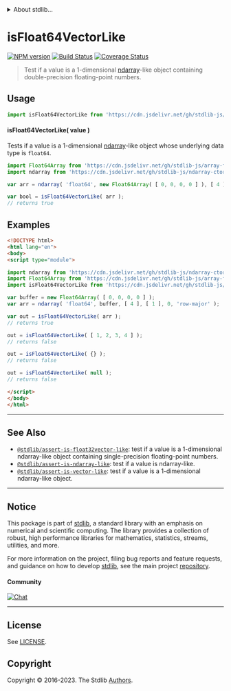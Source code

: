 <!--

@license Apache-2.0

Copyright (c) 2020 The Stdlib Authors.

Licensed under the Apache License, Version 2.0 (the "License");
you may not use this file except in compliance with the License.
You may obtain a copy of the License at

   http://www.apache.org/licenses/LICENSE-2.0

Unless required by applicable law or agreed to in writing, software
distributed under the License is distributed on an "AS IS" BASIS,
WITHOUT WARRANTIES OR CONDITIONS OF ANY KIND, either express or implied.
See the License for the specific language governing permissions and
limitations under the License.

-->


<details>
  <summary>
    About stdlib...
  </summary>
  <p>We believe in a future in which the web is a preferred environment for numerical computation. To help realize this future, we've built stdlib. stdlib is a standard library, with an emphasis on numerical and scientific computation, written in JavaScript (and C) for execution in browsers and in Node.js.</p>
  <p>The library is fully decomposable, being architected in such a way that you can swap out and mix and match APIs and functionality to cater to your exact preferences and use cases.</p>
  <p>When you use stdlib, you can be absolutely certain that you are using the most thorough, rigorous, well-written, studied, documented, tested, measured, and high-quality code out there.</p>
  <p>To join us in bringing numerical computing to the web, get started by checking us out on <a href="https://github.com/stdlib-js/stdlib">GitHub</a>, and please consider <a href="https://opencollective.com/stdlib">financially supporting stdlib</a>. We greatly appreciate your continued support!</p>
</details>

# isFloat64VectorLike

[![NPM version][npm-image]][npm-url] [![Build Status][test-image]][test-url] [![Coverage Status][coverage-image]][coverage-url] <!-- [![dependencies][dependencies-image]][dependencies-url] -->

> Test if a value is a 1-dimensional [ndarray][@stdlib/ndarray/ctor]-like object containing double-precision floating-point numbers.



<section class="usage">

## Usage

```javascript
import isFloat64VectorLike from 'https://cdn.jsdelivr.net/gh/stdlib-js/assert-is-float64vector-like@esm/index.mjs';
```

#### isFloat64VectorLike( value )

Tests if a value is a 1-dimensional [ndarray][@stdlib/ndarray/ctor]-like object whose underlying data type is `float64`.

```javascript
import Float64Array from 'https://cdn.jsdelivr.net/gh/stdlib-js/array-float64@esm/index.mjs';
import ndarray from 'https://cdn.jsdelivr.net/gh/stdlib-js/ndarray-ctor@esm/index.mjs';

var arr = ndarray( 'float64', new Float64Array( [ 0, 0, 0, 0 ] ), [ 4 ], [ 1 ], 0, 'row-major' );

var bool = isFloat64VectorLike( arr );
// returns true
```

</section>

<!-- /.usage -->

<section class="examples">

## Examples

<!-- eslint no-undef: "error" -->

```html
<!DOCTYPE html>
<html lang="en">
<body>
<script type="module">

import ndarray from 'https://cdn.jsdelivr.net/gh/stdlib-js/ndarray-ctor@esm/index.mjs';
import Float64Array from 'https://cdn.jsdelivr.net/gh/stdlib-js/array-float64@esm/index.mjs';
import isFloat64VectorLike from 'https://cdn.jsdelivr.net/gh/stdlib-js/assert-is-float64vector-like@esm/index.mjs';

var buffer = new Float64Array( [ 0, 0, 0, 0 ] );
var arr = ndarray( 'float64', buffer, [ 4 ], [ 1 ], 0, 'row-major' );

var out = isFloat64VectorLike( arr );
// returns true

out = isFloat64VectorLike( [ 1, 2, 3, 4 ] );
// returns false

out = isFloat64VectorLike( {} );
// returns false

out = isFloat64VectorLike( null );
// returns false

</script>
</body>
</html>
```

</section>

<!-- /.examples -->

<!-- Section for related `stdlib` packages. Do not manually edit this section, as it is automatically populated. -->

<section class="related">

* * *

## See Also

-   <span class="package-name">[`@stdlib/assert-is-float32vector-like`][@stdlib/assert/is-float32vector-like]</span><span class="delimiter">: </span><span class="description">test if a value is a 1-dimensional ndarray-like object containing single-precision floating-point numbers.</span>
-   <span class="package-name">[`@stdlib/assert-is-ndarray-like`][@stdlib/assert/is-ndarray-like]</span><span class="delimiter">: </span><span class="description">test if a value is ndarray-like.</span>
-   <span class="package-name">[`@stdlib/assert-is-vector-like`][@stdlib/assert/is-vector-like]</span><span class="delimiter">: </span><span class="description">test if a value is a 1-dimensional ndarray-like object.</span>

</section>

<!-- /.related -->

<!-- Section for all links. Make sure to keep an empty line after the `section` element and another before the `/section` close. -->


<section class="main-repo" >

* * *

## Notice

This package is part of [stdlib][stdlib], a standard library with an emphasis on numerical and scientific computing. The library provides a collection of robust, high performance libraries for mathematics, statistics, streams, utilities, and more.

For more information on the project, filing bug reports and feature requests, and guidance on how to develop [stdlib][stdlib], see the main project [repository][stdlib].

#### Community

[![Chat][chat-image]][chat-url]

---

## License

See [LICENSE][stdlib-license].


## Copyright

Copyright &copy; 2016-2023. The Stdlib [Authors][stdlib-authors].

</section>

<!-- /.stdlib -->

<!-- Section for all links. Make sure to keep an empty line after the `section` element and another before the `/section` close. -->

<section class="links">

[npm-image]: http://img.shields.io/npm/v/@stdlib/assert-is-float64vector-like.svg
[npm-url]: https://npmjs.org/package/@stdlib/assert-is-float64vector-like

[test-image]: https://github.com/stdlib-js/assert-is-float64vector-like/actions/workflows/test.yml/badge.svg?branch=main
[test-url]: https://github.com/stdlib-js/assert-is-float64vector-like/actions/workflows/test.yml?query=branch:main

[coverage-image]: https://img.shields.io/codecov/c/github/stdlib-js/assert-is-float64vector-like/main.svg
[coverage-url]: https://codecov.io/github/stdlib-js/assert-is-float64vector-like?branch=main

<!--

[dependencies-image]: https://img.shields.io/david/stdlib-js/assert-is-float64vector-like.svg
[dependencies-url]: https://david-dm.org/stdlib-js/assert-is-float64vector-like/main

-->

[chat-image]: https://img.shields.io/gitter/room/stdlib-js/stdlib.svg
[chat-url]: https://app.gitter.im/#/room/#stdlib-js_stdlib:gitter.im

[stdlib]: https://github.com/stdlib-js/stdlib

[stdlib-authors]: https://github.com/stdlib-js/stdlib/graphs/contributors

[umd]: https://github.com/umdjs/umd
[es-module]: https://developer.mozilla.org/en-US/docs/Web/JavaScript/Guide/Modules

[deno-url]: https://github.com/stdlib-js/assert-is-float64vector-like/tree/deno
[umd-url]: https://github.com/stdlib-js/assert-is-float64vector-like/tree/umd
[esm-url]: https://github.com/stdlib-js/assert-is-float64vector-like/tree/esm
[branches-url]: https://github.com/stdlib-js/assert-is-float64vector-like/blob/main/branches.md

[stdlib-license]: https://raw.githubusercontent.com/stdlib-js/assert-is-float64vector-like/main/LICENSE

[@stdlib/ndarray/ctor]: https://github.com/stdlib-js/ndarray-ctor/tree/esm

<!-- <related-links> -->

[@stdlib/assert/is-float32vector-like]: https://github.com/stdlib-js/assert-is-float32vector-like/tree/esm

[@stdlib/assert/is-ndarray-like]: https://github.com/stdlib-js/assert-is-ndarray-like/tree/esm

[@stdlib/assert/is-vector-like]: https://github.com/stdlib-js/assert-is-vector-like/tree/esm

<!-- </related-links> -->

</section>

<!-- /.links -->
